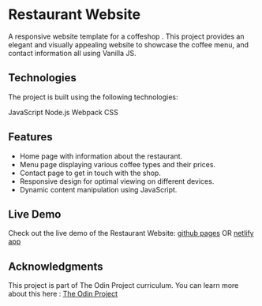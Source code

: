 # Restaurant Website

A responsive website template for a coffeshop . This project provides an elegant and visually appealing website to showcase the coffee menu, and contact information all using Vanilla JS.

## Technologies
The project is built using the following technologies:

JavaScript
Node.js
Webpack
CSS

## Features
- Home page with information about the restaurant.
- Menu page displaying various coffee types and their prices.
- Contact page to get in touch with the shop.
- Responsive design for optimal viewing on different devices.
- Dynamic content manipulation using JavaScript.

## Live Demo
Check out the live demo of the Restaurant Website: 
[github pages](https://schismond.github.io/coffee-shop/)
OR
[netlify app](https://odin-project-coffee.netlify.app)

## Acknowledgments 
This project is part of The Odin Project curriculum.
You can learn more about this here : [The Odin Project](https://www.theodinproject.com/) 
